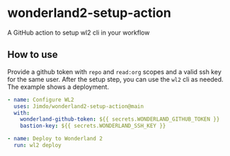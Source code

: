 # wonderland2-setup-action
A GitHub action to setup wl2 cli in your workflow

## How to use

Provide a github token with `repo` and `read:org` scopes and a valid ssh key for the same user.
After the setup step, you can use the `wl2` cli as needed. The example shows a deployment.

```yaml
- name: Configure WL2
  uses: Jimdo/wonderland2-setup-action@main
  with:
    wonderland-github-token: ${{ secrets.WONDERLAND_GITHUB_TOKEN }}
    bastion-key: ${{ secrets.WONDERLAND_SSH_KEY }}

- name: Deploy to Wonderland 2
  run: wl2 deploy
```
